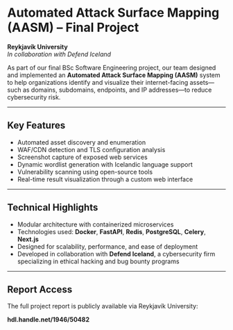 # Automated Attack Surface Mapping (AASM) – Final Project  
**Reykjavík University**  
*In collaboration with Defend Iceland*

As part of our final BSc Software Engineering project, our team designed and implemented an **Automated Attack Surface Mapping (AASM)** system to help organizations identify and visualize their internet-facing assets—such as domains, subdomains, endpoints, and IP addresses—to reduce cybersecurity risk.

---

## Key Features

- Automated asset discovery and enumeration  
- WAF/CDN detection and TLS configuration analysis  
- Screenshot capture of exposed web services  
- Dynamic wordlist generation with Icelandic language support  
- Vulnerability scanning using open-source tools  
- Real-time result visualization through a custom web interface

---

## Technical Highlights

- Modular architecture with containerized microservices  
- Technologies used: **Docker**, **FastAPI**, **Redis**, **PostgreSQL**, **Celery**, **Next.js**  
- Designed for scalability, performance, and ease of deployment  
- Developed in collaboration with **Defend Iceland**, a cybersecurity firm specializing in ethical hacking and bug bounty programs

---

## Report Access

The full project report is publicly available via Reykjavík University:

**hdl.handle.net/1946/50482**
